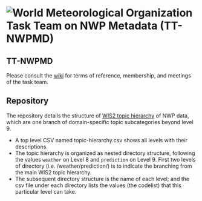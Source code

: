 # ![World Meteorological Organization](https://community.wmo.int/themes/wmo/logo.png) Task Team on NWP Metadata (TT-NWPMD)

## TT-NWPMD

Please consult the [wiki](https://github.com/wmo-im/tt-nwpmd/wiki) for terms of reference, membership, and meetings of the task team.


## Repository

The repository details the structure of [WIS2 topic hierarchy](https://github.com/wmo-im/wis2-topic-hierarchy) of NWP data, which are one branch of domain-specific topic subcategories beyond level 9.

* A top level CSV named topic-hierarchy.csv shows all levels with their descriptions.
* The topic hierarchy is organized as nested directory structure, following the values `weather` on Level 8 and `prediction` on Level 9. First two levels of directory (i.e. /weather/prediction/) is to indicate the branching from the main WIS2 topic hierarchy.
* The subsequent directory structure is the name of each level; and the csv file under each directory lists the values (the codelist) that this particular level can take.
